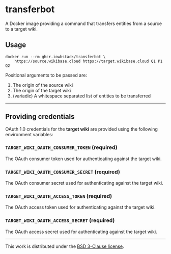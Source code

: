 # transferbot

A Docker image providing a command that transfers entities from a source to a target wiki.

## Usage

```
docker run --rm ghcr.iowbstack/transferbot \
	https://source.wikibase.cloud https://target.wikibase.cloud Q1 P1 Q2
```

Positional arguments to be passed are:
1. The origin of the source wiki
2. The origin of the target wiki
3. (variadic) A whitespace separated list of entities to be transferred

---

## Providing credentials

OAuth 1.0 credentials for the __target wiki__ are provided using the following environment variables:

### `TARGET_WIKI_OAUTH_CONSUMER_TOKEN` (required)

The OAuth consumer token used for authenticating against the target wiki.

### `TARGET_WIKI_OAUTH_CONSUMER_SECRET` (required)

The OAuth consumer secret used for authenticating against the target wiki.

### `TARGET_WIKI_OAUTH_ACCESS_TOKEN` (required)

The OAuth access token used for authenticating against the target wiki.

### `TARGET_WIKI_OAUTH_ACCESS_SECRET` (required)

The OAuth access secret used for authenticating against the target wiki.

---

This work is distributed under the [BSD 3-Clause license](./LICENSE).
